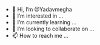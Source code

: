 - 👋 Hi, I’m @Yadavmegha
- 👀 I’m interested in ...
- 🌱 I’m currently learning ...
- 💞️ I’m looking to collaborate on ...
- 📫 How to reach me ...

<!---
Yadavmegha/Yadavmegha is a ✨ special ✨ depository because its `README.md` (this file) appears on your GitHub profile.
You can click the Preview link to take a look at your changes.
--->
